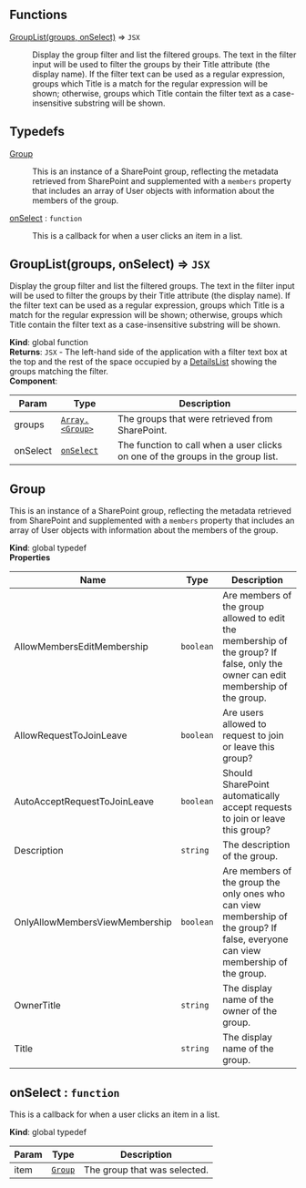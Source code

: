 ## Functions

<dl>
<dt><a href="#GroupList">GroupList(groups, onSelect)</a> ⇒ <code>JSX</code></dt>
<dd><p>Display the group filter and list the filtered groups. The text in the filter input will be used to filter the
groups by their Title attribute (the display name). If the filter text can be used as a regular expression, groups
which Title is a match for the regular expression will be shown; otherwise, groups which Title contain the filter
text as a case-insensitive substring will be shown.</p>
</dd>
</dl>

## Typedefs

<dl>
<dt><a href="#Group">Group</a></dt>
<dd><p>This is an instance of a SharePoint group, reflecting the metadata retrieved from SharePoint and supplemented with a
<code>members</code> property that includes an array of User objects with information about the members of the group.</p>
</dd>
<dt><a href="#onSelect">onSelect</a> : <code>function</code></dt>
<dd><p>This is a callback for when a user clicks an item in a list.</p>
</dd>
</dl>

<a name="GroupList"></a>

## GroupList(groups, onSelect) ⇒ <code>JSX</code>
Display the group filter and list the filtered groups. The text in the filter input will be used to filter thegroups by their Title attribute (the display name). If the filter text can be used as a regular expression, groupswhich Title is a match for the regular expression will be shown; otherwise, groups which Title contain the filtertext as a case-insensitive substring will be shown.

**Kind**: global function  
**Returns**: <code>JSX</code> - The left-hand side of the application with a filter text box at the top and the rest of the space occupied by a [DetailsList](https://developer.microsoft.com/en-us/fluentui#/controls/web/detailslist) showing the groups matching the filter.  
**Component**:   

| Param | Type | Description |
| --- | --- | --- |
| groups | [<code>Array.&lt;Group&gt;</code>](#Group) | The groups that were retrieved from SharePoint. |
| onSelect | [<code>onSelect</code>](#onSelect) | The function to call when a user clicks on one of the groups in the group list. |

<a name="Group"></a>

## Group
This is an instance of a SharePoint group, reflecting the metadata retrieved from SharePoint and supplemented with a`members` property that includes an array of User objects with information about the members of the group.

**Kind**: global typedef  
**Properties**

| Name | Type | Description |
| --- | --- | --- |
| AllowMembersEditMembership | <code>boolean</code> | Are members of the group allowed to edit the membership of the group? If  false, only the owner can edit membership of the group. |
| AllowRequestToJoinLeave | <code>boolean</code> | Are users allowed to request to join or leave this group? |
| AutoAcceptRequestToJoinLeave | <code>boolean</code> | Should SharePoint automatically accept requests to join or leave this  group? |
| Description | <code>string</code> | The description of the group. |
| OnlyAllowMembersViewMembership | <code>boolean</code> | Are members of the group the only ones who can view membership of  the group? If false, everyone can view membership of the group. |
| OwnerTitle | <code>string</code> | The display name of the owner of the group. |
| Title | <code>string</code> | The display name of the group. |

<a name="onSelect"></a>

## onSelect : <code>function</code>
This is a callback for when a user clicks an item in a list.

**Kind**: global typedef  

| Param | Type | Description |
| --- | --- | --- |
| item | [<code>Group</code>](#Group) | The group that was selected. |

